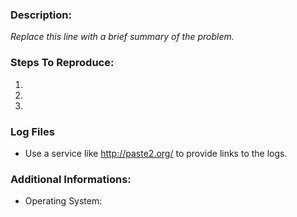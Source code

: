 ### Description:

*Replace this line with a brief summary of the problem.*

### Steps To Reproduce:

1.
2.
3.

### Log Files

- Use a service like http://paste2.org/ to provide links to the logs.


### Additional Informations:

- Operating System:
